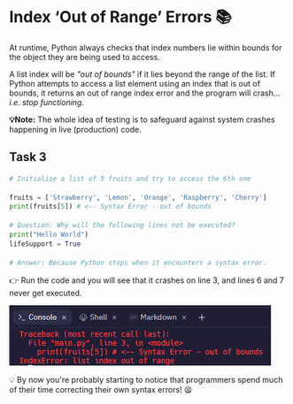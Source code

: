 # Index ‘Out of Range’ Errors 📚

At runtime, Python always checks that index numbers lie within bounds for the object they are being used to access. 

A list index will be *"out of bounds"* if it lies beyond the range of the list. 
If Python attempts to access a list element using an index that is out of bounds, it returns an out of range index error and the program will crash... *i.e. stop functioning*.

**💡Note:** The whole idea of testing is to safeguard against system crashes happening in live (production) code.

## Task 3

````py
# Initialise a list of 5 fruits and try to access the 6th one

fruits = ['Strawberry', 'Lemon', 'Orange', 'Raspberry', 'Cherry']
print(fruits[5]) # <-- Syntax Error - out of bounds

# Question: Why will the following lines not be executed?
print("Hello World") 
lifeSupport = True

# Answer: Because Python stops when it encounters a syntax error.
````

👉 Run the code and you will see that it crashes on line 3, and lines 6 and 7 never get executed. 

![image](image_4.png)

💡 By now you're probably starting to notice that programmers spend much of their time correcting their own syntax errors! 😫


